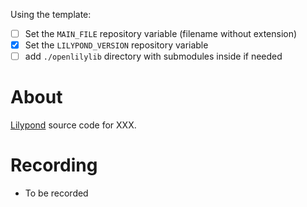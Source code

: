Using the template:
- [ ] Set the `MAIN_FILE` repository variable (filename without extension)
- [x] Set the `LILYPOND_VERSION` repository variable
- [ ] add `./openlilylib` directory with submodules inside if needed

# About

[Lilypond](https://lilypond.org/) source code for XXX.

# Recording

- To be recorded
